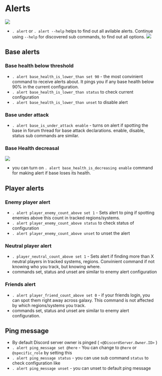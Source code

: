 # Alerts

![](https://raw.githubusercontent.com/darklab8/fl-darkbot/master/docs/index_assets/alert_example.png)

- `. alert` or `. alert --help` helps to find out all avilable alerts. Continue using `--help` for discovered sub commands, to find out all options.
![](https://raw.githubusercontent.com/darklab8/fl-darkbot/master/docs/index_assets/alerts_commands.png)

## Base alerts

### Base health below threshold

- `. alert base_health_is_lower_than set 90` - the most convinient command to receive alerts about. It pings you if any base health below 90% in the current configuration.
- `. alert base_health_is_lower_than status` to check current configuration
- `. alert base_health_is_lower_than unset` to disable alert

### Base under attack

- `. alert base_is_under_attack enable` - turns on alert if spotting the base in forum thread for base attack declarations.
enable, disable, status sub commands are similar.

### Base Health decreasal

![](https://raw.githubusercontent.com/darklab8/fl-darkbot/master/docs/index_assets/alerts_base1_commands.png)

- you can turn on `. alert base_health_is_decreasing enable` command for making alert if base loses its health.

## Player alerts

### Enemy player alert

- `. alert player_enemy_count_above set 1` - Sets alert to ping if spotting enemies above this count in tracked regions/systems.
- `. alert player_enemy_count_above status` to check status of configuration
- `. alert player_enemy_count_above unset` to unset the alert

### Neutral player alert

- `. player_neutral_count_above set 1` - Sets alert if finding more than X neutral players in tracked systems, regions. Convinient command if not knowing who you track, but knowing where.
- commands set, status and unset are similar to enemy alert configuration

### Friends alert

- `. alert player_friend_count_above set 0` - if your friends login, you can spot them right away across galaxy. This command is not affected by which regions/systems you track.
- commands set, status and unset are similar to enemy alert configuration.

## Ping message

- By default Discord server owner is pinged ( `<@DiscordServer.Owner.ID>` )
- `. alert ping_message set @here` - You can change to `@here` or `@specific_role` by setting this
- `. alert ping_message status` - you can use sub command `status` to check configuration like 
- `. alert ping_message unset` - you can unset to default ping message
